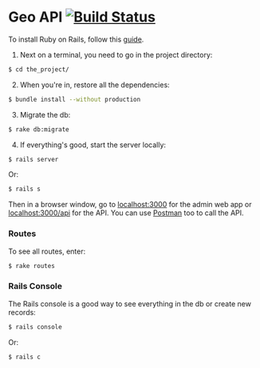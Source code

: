 # Geo API [![Build Status](https://travis-ci.org/601-H17/geo-api.svg?branch=master)](https://travis-ci.org/601-H17/geo-api)

To install Ruby on Rails, follow this [guide](http://www.installrails.com).
 
1. Next on a terminal, you need to go in the project directory:
```bash
$ cd the_project/
```

2. When you're in, restore all the dependencies:
```bash
$ bundle install --without production
```

3. Migrate the db:
```bash
$ rake db:migrate
```

4. If everything's good, start the server locally:
```bash
$ rails server
```
Or:
```bash
$ rails s
```
    
Then in a browser window, go to [localhost:3000](http://localhost:3000) for the admin web app or [localhost:3000/api](http://localhost:3000/api) for the API.
You can use [Postman](https://www.getpostman.com) too to call the API.

### Routes

To see all routes, enter:
```bash
$ rake routes
```


### Rails Console

The Rails console is a good way to see everything in the db or create new records:
```bash
$ rails console
```
Or:
```bash
$ rails c
```